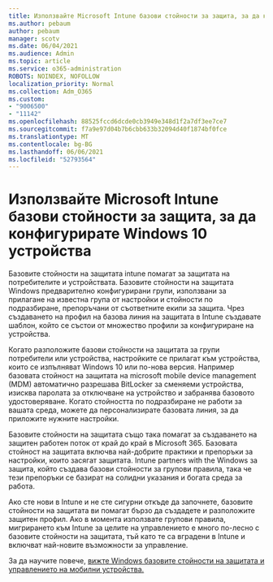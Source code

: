```yaml
---
title: Използвайте Microsoft Intune базови стойности за защита, за да конфигурирате Windows 10 устройства
ms.author: pebaum
author: pebaum
manager: scotv
ms.date: 06/04/2021
ms.audience: Admin
ms.topic: article
ms.service: o365-administration
ROBOTS: NOINDEX, NOFOLLOW
localization_priority: Normal
ms.collection: Adm_O365
ms.custom:
- "9006500"
- "11142"
ms.openlocfilehash: 88525fccd6dcde0cb3949e348d1f2a7df3ee7ce7
ms.sourcegitcommit: f7a9e97d04b7b6cbb633b32094d40f1874bf0fce
ms.translationtype: MT
ms.contentlocale: bg-BG
ms.lasthandoff: 06/06/2021
ms.locfileid: "52793564"
---
```

# <a name="use-microsoft-intune-security-baselines-to-configure-windows-10-devices"></a>Използвайте Microsoft Intune базови стойности за защита, за да конфигурирате Windows 10 устройства

Базовите стойности на защитата intune помагат за защитата на потребителите и устройствата. Базовите стойности на защитата Windows предварително конфигурирани групи, използвани за прилагане на известна група от настройки и стойности по подразбиране, препоръчани от съответните екипи за защита. Чрез създаването на профил на базова линия на защитата в Intune създавате шаблон, който се състои от множество профили за конфигуриране на устройства.

Когато разположите базови стойности на защитата за групи потребители или устройства, настройките се прилагат към устройства, които се изпълняват Windows 10 или по-нова версия. Например базовата стойност на защитата на microsoft mobile device management (MDM) автоматично разрешава BitLocker за сменяеми устройства, изисква паролата за отключване на устройство и забранява базовото удостоверяване. Когато стойността по подразбиране не работи за вашата среда, можете да персонализирате базовата линия, за да приложите нужните настройки.

Базовите стойности на защитата също така помагат за създаването на защитен работен поток от край до край в Microsoft 365. Базовата стойност на защитата включва най-добрите практики и препоръки за настройки, които засягат защитата. Intune partners with the Windows за защита, който създава базови стойности за групови правила, така че тези препоръки се базират на солидни указания и богата среда за работа.

Ако сте нови в Intune и не сте сигурни откъде да започнете, базовите стойности на защитата ви помагат бързо да създадете и разположите защитен профил. Ако в момента използвате групови правила, мигрирането към Intune за целите на управлението е много по-лесно с базовите стойности на защитата, тъй като те са вградени в Intune и включват най-новите възможности за управление.

За да научите повече, [вижте Windows базовите стойности на защитата и](/windows/security/threat-protection/windows-security-baselines) [управлението на мобилни устройства.](/windows/client-management/mdm/)

